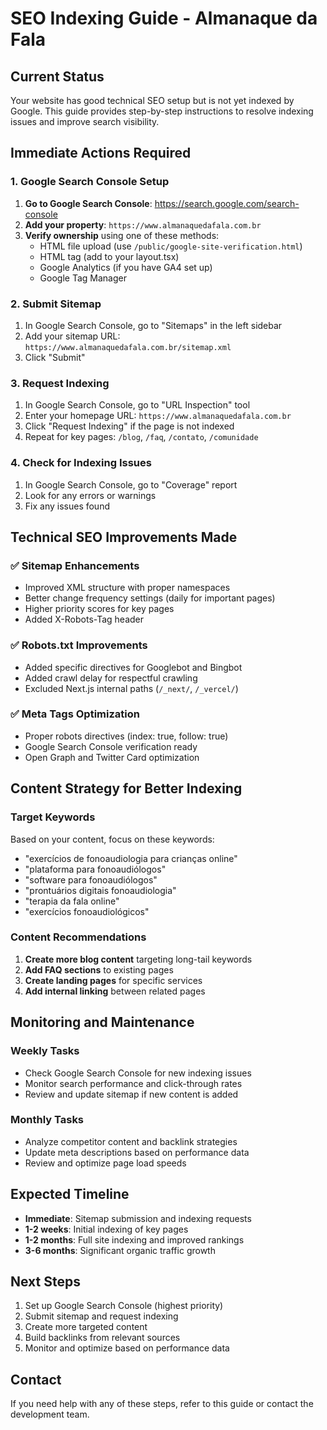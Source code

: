 # SEO Indexing Guide - Almanaque da Fala

## Current Status
Your website has good technical SEO setup but is not yet indexed by Google. This guide provides step-by-step instructions to resolve indexing issues and improve search visibility.

## Immediate Actions Required

### 1. Google Search Console Setup
1. **Go to Google Search Console**: https://search.google.com/search-console
2. **Add your property**: `https://www.almanaquedafala.com.br`
3. **Verify ownership** using one of these methods:
   - HTML file upload (use `/public/google-site-verification.html`)
   - HTML tag (add to your layout.tsx)
   - Google Analytics (if you have GA4 set up)
   - Google Tag Manager

### 2. Submit Sitemap
1. In Google Search Console, go to "Sitemaps" in the left sidebar
2. Add your sitemap URL: `https://www.almanaquedafala.com.br/sitemap.xml`
3. Click "Submit"

### 3. Request Indexing
1. In Google Search Console, go to "URL Inspection" tool
2. Enter your homepage URL: `https://www.almanaquedafala.com.br`
3. Click "Request Indexing" if the page is not indexed
4. Repeat for key pages: `/blog`, `/faq`, `/contato`, `/comunidade`

### 4. Check for Indexing Issues
1. In Google Search Console, go to "Coverage" report
2. Look for any errors or warnings
3. Fix any issues found

## Technical SEO Improvements Made

### ✅ Sitemap Enhancements
- Improved XML structure with proper namespaces
- Better change frequency settings (daily for important pages)
- Higher priority scores for key pages
- Added X-Robots-Tag header

### ✅ Robots.txt Improvements
- Added specific directives for Googlebot and Bingbot
- Added crawl delay for respectful crawling
- Excluded Next.js internal paths (`/_next/`, `/_vercel/`)

### ✅ Meta Tags Optimization
- Proper robots directives (index: true, follow: true)
- Google Search Console verification ready
- Open Graph and Twitter Card optimization

## Content Strategy for Better Indexing

### Target Keywords
Based on your content, focus on these keywords:
- "exercícios de fonoaudiologia para crianças online"
- "plataforma para fonoaudiólogos"
- "software para fonoaudiólogos"
- "prontuários digitais fonoaudiologia"
- "terapia da fala online"
- "exercícios fonoaudiológicos"

### Content Recommendations
1. **Create more blog content** targeting long-tail keywords
2. **Add FAQ sections** to existing pages
3. **Create landing pages** for specific services
4. **Add internal linking** between related pages

## Monitoring and Maintenance

### Weekly Tasks
- Check Google Search Console for new indexing issues
- Monitor search performance and click-through rates
- Review and update sitemap if new content is added

### Monthly Tasks
- Analyze competitor content and backlink strategies
- Update meta descriptions based on performance data
- Review and optimize page load speeds

## Expected Timeline
- **Immediate**: Sitemap submission and indexing requests
- **1-2 weeks**: Initial indexing of key pages
- **1-2 months**: Full site indexing and improved rankings
- **3-6 months**: Significant organic traffic growth

## Next Steps
1. Set up Google Search Console (highest priority)
2. Submit sitemap and request indexing
3. Create more targeted content
4. Build backlinks from relevant sources
5. Monitor and optimize based on performance data

## Contact
If you need help with any of these steps, refer to this guide or contact the development team.
